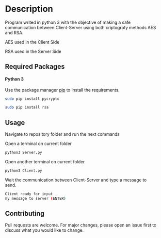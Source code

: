 # Description

Program writed in python 3 with the objective of making a safe communication between Client-Server using both criptografy methods AES and RSA.

AES used in the Client Side

RSA used in the Server Side

## Required Packages

#### Python 3

Use the package manager [pip](https://pip.pypa.io/en/stable/) to install the requirements.

```bash
sudo pip install pycrypto

sudo pip install rsa
```

## Usage

Navigate to repository folder and run the next commands

Open a terminal on current folder
```bash
python3 Server.py
```

Open another terminal on current folder
```bash
python3 Client.py
```
Wait the communication between Client-Server and type a message to send.
```bash
Client ready for input
my message to server (ENTER)
```

## Contributing
Pull requests are welcome. For major changes, please open an issue first to discuss what you would like to change.